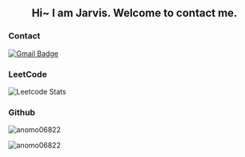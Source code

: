 <h2 align="center">Hi~ I am Jarvis. Welcome to contact me.</h2>

### Contact
[![Gmail Badge](https://img.shields.io/badge/Gmail-red?style=flat&logo=gmail&logoColor=white)](mailto:anomo06822@gmail.com)


### LeetCode
![Leetcode Stats](https://leetcard.jacoblin.cool/anomo?ext=heatmap)


### Github
<p><img align="center" src="https://github-readme-stats.vercel.app/api/top-langs?username=anomo06822&theme=calm_pink&show_icons=true&locale=en&layout=compact&hide=pascal," alt="anomo06822" /></p>
<p><img align="center" src="https://github-readme-stats.vercel.app/api?username=anomo06822&theme=calm_pink&show_icons=true&locale=en&hide=issues,contribs" alt="anomo06822" /></p>


<!--
**anomo06822/anomo06822** is a ✨ _special_ ✨ repository because its `README.md` (this file) appears on your GitHub profile.

Here are some ideas to get you started:

- 🔭 I’m currently working on ...
- 🌱 I’m currently learning ...
- 👯 I’m looking to collaborate on ...
- 🤔 I’m looking for help with ...
- 💬 Ask me about ...
- 📫 How to reach me: ...
- 😄 Pronouns: ...
- ⚡ Fun fact: ...
-->

